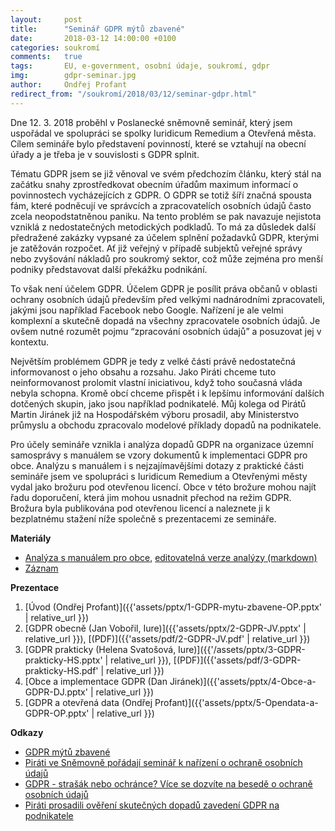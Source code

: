 ```yaml
---
layout:     post
title:      "Seminář GDPR mýtů zbavené"
date:       2018-03-12 14:00:00 +0100
categories: soukromí
comments:   true
tags:       EU, e-government, osobní údaje, soukromí, gdpr
img:        gdpr-seminar.jpg
author:     Ondřej Profant
redirect_from: "/soukromí/2018/03/12/seminar-gdpr.html"
---
```


Dne 12. 3. 2018 proběhl v Poslanecké sněmovně seminář, který jsem uspořádal ve spolupráci se spolky Iuridicum Remedium a Otevřená města. Cílem semináře bylo představení povinností, které se vztahují na obecní úřady a je třeba je v souvislosti s GDPR splnit.

<!--more-->

Tématu GDPR jsem se již věnoval ve svém předchozím článku, který stál na začátku snahy zprostředkovat obecním úřadům maximum informací o povinnostech vycházejících z GDPR. O GDPR se totiž šíří značná spousta fám, které podněcují ve správcích a zpracovatelích osobních údajů často zcela neopodstatněnou paniku. Na tento problém se pak navazuje nejistota vzniklá z nedostatečných metodických podkladů. To má za důsledek další předražené zakázky vypsané za účelem splnění požadavků GDPR, kterými je zatěžován rozpočet. Ať již veřejný v případě subjektů veřejné správy nebo zvyšování nákladů pro soukromý sektor, což může zejména pro menší podniky představovat další překážku podnikání.

To však není účelem GDPR. Účelem GDPR je posílit práva občanů v oblasti ochrany osobních údajů především před velkými nadnárodními zpracovateli, jakými jsou například Facebook nebo Google. Nařízení je ale velmi komplexní a skutečně dopadá na všechny zpracovatele osobních údajů. Je ovšem nutné rozumět pojmu “zpracování osobních údajů” a posuzovat jej v kontextu.

Největším problémem GDPR je tedy z velké části právě nedostatečná informovanost o jeho obsahu a rozsahu. Jako Piráti chceme tuto neinformovanost prolomit vlastní iniciativou, když toho současná vláda nebyla schopna. Kromě obcí chceme přispět i k lepšímu informování dalších dotčených skupin, jako jsou například podnikatelé. Můj kolega od Pirátů Martin Jiránek již na Hospodářském výboru prosadil, aby Ministerstvo průmyslu a obchodu zpracovalo modelové příklady dopadů na podnikatele.

Pro účely semináře vznikla i analýza dopadů GDPR na organizace územní samosprávy s manuálem se vzory dokumentů k implementaci GDPR pro obce. Analýzu s manuálem i s nejzajímavějšími dotazy z praktické části semináře jsem ve spolupráci s Iuridicum Remedium a Otevřenými městy vydal jako brožuru pod otevřenou licencí. Obce v této brožure mohou najít řadu doporučení, která jim mohou usnadnit přechod na režim GDPR. Brožura byla publikována pod otevřenou licencí a naleznete ji k bezplatnému stažení níže společně s prezentacemi ze semináře.

**Materiály**

- [Analýza s manuálem pro obce](https://github.com/Kedrigern/Kedrigern.github.io/blob/master/assets/pdf/GDPR-analyza.pdf), [editovatelná verze analýzy (markdown)](https://github.com/Kedrigern/Kedrigern.github.io/blob/master/assets/md/gdpr-analyza.md)
- [Záznam](https://www.youtube.com/watch?v=c3zQYGBdots)

**Prezentace**

1. [Úvod (Ondřej Profant)]({{'assets/pptx/1-GDPR-mytu-zbavene-OP.pptx' | relative_url }})
2. [GDPR obecně (Jan Vobořil, Iure)]({{'assets/pptx/2-GDPR-JV.pptx' | relative_url }}), [(PDF)]({{'assets/pdf/2-GDPR-JV.pdf' | relative_url }})
3. [GDPR prakticky (Helena Svatošová, Iure)]({{'/assets/pptx/3-GDPR-prakticky-HS.pptx' | relative_url }}), [(PDF)]({{'assets/pdf/3-GDPR-prakticky-HS.pdf' | relative_url }})
4. [Obce a implementace GDPR (Dan Jiránek)]({{'assets/pptx/4-Obce-a-GDPR-DJ.pptx' | relative_url }})
5. [GDPR a otevřená data (Ondřej Profant)]({{'assets/pptx/5-Opendata-a-GDPR-OP.pptx' | relative_url }})

**Odkazy**

- [GDPR mýtů zbavené](https://www.profant.eu/soukrom%C3%AD/2018/01/23/gdpr-mytu-zbavene.html)
- [Piráti ve Sněmovně pořádají seminář k nařízení o ochraně osobních údajů](https://www.pirati.cz/tiskove-zpravy/gdpr-seminar.html)
- [GDPR - strašák nebo ochránce? Více se dozvíte na besedě o ochraně osobních údajů](https://wiki.pirati.cz/regiony/vysocina/tiskove-zpravy/gdpr_-_strasak_nebo_ochrance_vice_se_dozvite_na_besede_o_ochrane_osobnich_udaju)
- [Piráti prosadili ověření skutečných dopadů zavedení GDPR na podnikatele](https://www.pirati.cz/tiskove-zpravy/pirati-posoudili-vliv-gdpr-na-podnikatele.html)
